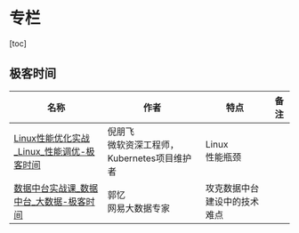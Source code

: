 # 专栏

[toc]

## 极客时间

| 名称                                                         | 作者                                             | 特点                         | 备注 |
| ------------------------------------------------------------ | ------------------------------------------------ | ---------------------------- | ---- |
| [Linux性能优化实战_Linux_性能调优-极客时间](https://time.geekbang.org/column/intro/140) | 倪朋飞<br />微软资深工程师，Kubernetes项目维护者 | Linux<br />性能瓶颈          |      |
| [数据中台实战课_数据中台_大数据-极客时间](https://time.geekbang.org/column/intro/100049101) | 郭忆<br />网易大数据专家                         | 攻克数据中台建设中的技术难点 |      |


